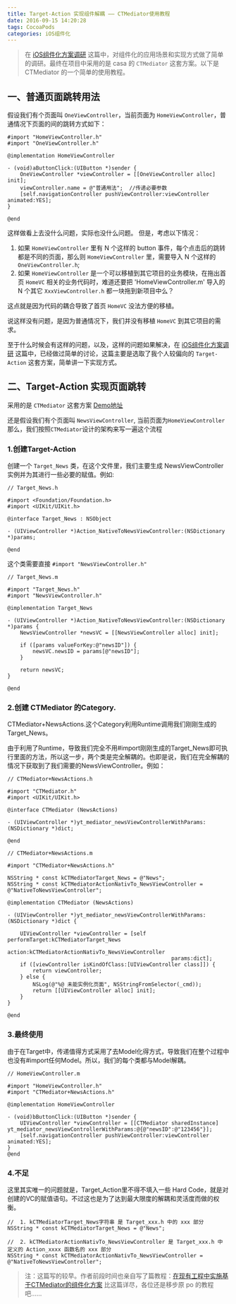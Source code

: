 ```yaml
---
title: Target-Action 实现组件解耦 —— CTMediator使用教程
date: 2016-09-15 14:20:28
tags: CocoaPods
categories: iOS组件化
---
```


> 在 [iOS组件化方案调研](http://www.jianshu.com/p/34f23b694412) 这篇中，对组件化的应用场景和实现方式做了简单的调研。最终在项目中采用的是 casa 的 `CTMediator` 这套方案。以下是CTMediator 的一个简单的使用教程。

## 一、普通页面跳转用法

假设我们有个页面叫 `OneViewController`，当前页面为 `HomeViewController`，普通情况下页面的间的跳转方式如下：

```
#import "HomeViewController.h"
#import "OneViewController.h"

@implementation HomeViewController

- (void)aButtonClick:(UIButton *)sender {
    OneViewController *viewController = [[OneViewController alloc] init];
    viewController.name = @"普通用法";  //传递必要参数
    [self.navigationController pushViewController:viewController animated:YES];
}

@end
```

这样做看上去没什么问题，实际也没什么问题。
但是，考虑以下情况：

1. 如果 `HomeViewController` 里有 N 个这样的 button 事件，每个点击后的跳转都是不同的页面，那么则 `HomeViewController` 里，需要导入 N 个这样的 `OneViewController.h`;
2. 如果 `HomeViewController` 是一个可以移植到其它项目的业务模块，在拖出首页 `HomeVC` 相关的业务代码时，难道还要把 'HomeViewController.m' 导入的 N 个其它 `XxxViewController.h` 都一块拖到新项目中么？

这点就是因为代码的耦合导致了首页 `HomeVC` 没法方便的移植。

说这样没有问题，是因为普通情况下，我们并没有移植 `HomeVC` 到其它项目的需求。

至于什么时候会有这样的问题，以及，这样的问题如果解决，在 [iOS组件化方案调研](http://www.jianshu.com/p/34f23b694412) 这篇中，已经做过简单的讨论，这篇主要是选取了我个人较偏向的 `Target-Action` 这套方案，简单讲一下实现方式。

## 二、Target-Action 实现页面跳转

采用的是 `CTMediator` 这套方案
[Demo地址](https://github.com/yehot/YT_TargetAction)

还是假设我们有个页面叫 `NewsViewController`, 当前页面为`HomeViewController`
那么，我们按照`CTMediator`设计的架构来写一遍这个流程

### 1.创建Target-Action

创建一个 `Target_News` 类，在这个文件里，我们主要生成 NewsViewController 实例并为其进行一些必要的赋值。例如:

```
// Target_News.h

#import <Foundation/Foundation.h>
#import <UIKit/UIKit.h>

@interface Target_News : NSObject

- (UIViewController *)Action_NativeToNewsViewController:(NSDictionary *)params;

@end

```

这个类需要直接 `#import "NewsViewController.h"`

```
// Target_News.m

#import "Target_News.h"
#import "NewsViewController.h"

@implementation Target_News

- (UIViewController *)Action_NativeToNewsViewController:(NSDictionary *)params {
    NewsViewController *newsVC = [[NewsViewController alloc] init];

    if ([params valueForKey:@"newsID"]) {
        newsVC.newsID = params[@"newsID"];
    }

    return newsVC;
}

@end
```


### 2.创建 CTMediator 的Category.

CTMediator+NewsActions.这个Category利用Runtime调用我们刚刚生成的Target_News。

由于利用了Runtime，导致我们完全不用#import刚刚生成的Target_News即可执行里面的方法，所以这一步，两个类是完全解耦的。也即是说，我们在完全解耦的情况下获取到了我们需要的NewsViewController。例如：

```
// CTMediator+NewsActions.h

#import "CTMediator.h"
#import <UIKit/UIKit.h>

@interface CTMediator (NewsActions)

- (UIViewController *)yt_mediator_newsViewControllerWithParams:(NSDictionary *)dict;

@end
```


```
// CTMediator+NewsActions.m

#import "CTMediator+NewsActions.h"

NSString * const kCTMediatorTarget_News = @"News";
NSString * const kCTMediatorActionNativTo_NewsViewController = @"NativeToNewsViewController";

@implementation CTMediator (NewsActions)

- (UIViewController *)yt_mediator_newsViewControllerWithParams:(NSDictionary *)dict {

    UIViewController *viewController = [self performTarget:kCTMediatorTarget_News
                                                    action:kCTMediatorActionNativTo_NewsViewController
                                                    params:dict];
    if ([viewController isKindOfClass:[UIViewController class]]) {
        return viewController;
    } else {
        NSLog(@"%@ 未能实例化页面", NSStringFromSelector(_cmd));
        return [[UIViewController alloc] init];
    }
}

@end
```

### 3.最终使用

由于在Target中，传递值得方式采用了去Model化得方式，导致我们在整个过程中也没有#import任何Model。所以，我们的每个类都与Model解耦。

```
// HomeViewController.m

#import "HomeViewController.h"
#import "CTMediator+NewsActions.h"

@implementation HomeViewController

- (void)bButtonClick:(UIButton *)sender {
    UIViewController *viewController = [[CTMediator sharedInstance] yt_mediator_newsViewControllerWithParams:@{@"newsID":@"123456"}];
    [self.navigationController pushViewController:viewController animated:YES];
}
@end
```

### 4.不足

这里其实唯一的问题就是，Target_Action里不得不填入一些 Hard Code，就是对创建的VC的赋值语句。不过这也是为了达到最大限度的解耦和灵活度而做的权衡。

```
//  1. kCTMediatorTarget_News字符串 是 Target_xxx.h 中的 xxx 部分
NSString * const kCTMediatorTarget_News = @"News";

//  2. kCTMediatorActionNativTo_NewsViewController 是 Target_xxx.h 中 定义的 Action_xxxx 函数名的 xxx 部分
NSString * const kCTMediatorActionNativTo_NewsViewController = @"NativeToNewsViewController";
```

> 注：这篇写的较早。作者前段时间也亲自写了篇教程：[在现有工程中实施基于CTMediator的组件化方案](http://casatwy.com/modulization_in_action.html)  比这篇详尽，各位还是移步原 po 的教程吧……
